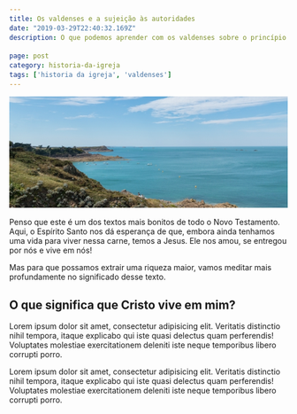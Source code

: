 ```yaml
---
title: Os valdenses e a sujeição às autoridades
date: "2019-03-29T22:40:32.169Z"
description: O que podemos aprender com os valdenses sobre o princípio de sujeição às autoridades?

page: post
category: historia-da-igreja
tags: ['historia da igreja', 'valdenses']
---
```


![Praia francesa](./shore.jpg)

Penso que este é um dos textos mais bonitos de todo o Novo Testamento. Aqui, o Espírito Santo nos dá esperança de que, embora ainda tenhamos uma vida para viver nessa carne, temos a Jesus. Ele nos amou, se entregou por nós e vive em nós!

Mas para que possamos extrair uma riqueza maior, vamos meditar mais profundamente no significado desse texto.

## O que significa que Cristo vive em mim?

Lorem ipsum dolor sit amet, consectetur adipisicing elit. Veritatis distinctio nihil tempora, itaque explicabo qui iste quasi delectus quam perferendis! Voluptates molestiae exercitationem deleniti iste neque temporibus libero corrupti porro.

Lorem ipsum dolor sit amet, consectetur adipisicing elit. Veritatis distinctio nihil tempora, itaque explicabo qui iste quasi delectus quam perferendis! Voluptates molestiae exercitationem deleniti iste neque temporibus libero corrupti porro.